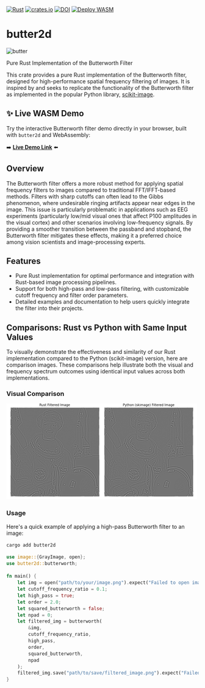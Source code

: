 [![Rust](https://github.com/altunenes/butter2d/actions/workflows/rust.yml/badge.svg)](https://github.com/altunenes/butter2d/actions/workflows/rust.yml) 
[![crates.io](https://img.shields.io/crates/v/butter2d.svg)](https://crates.io/crates/butter2d)
[![DOI](https://zenodo.org/badge/745044483.svg)](https://zenodo.org/doi/10.5281/zenodo.11004855)
[![Deploy WASM](https://github.com/altunenes/butter2d/actions/workflows/deploy-wasm-demo.yml/badge.svg)](https://github.com/altunenes/butter2d/actions/workflows/deploy-wasm-demo.yml)

# butter2d
![butter](https://github.com/altunenes/butter2d/assets/54986652/9ffa3304-85b3-4b80-9ded-61024a520d35)

Pure Rust Implementation of the Butterworth Filter

This crate provides a pure Rust implementation of the Butterworth filter, designed for high-performance spatial frequency filtering of images. It is inspired by and seeks to replicate the functionality of the Butterworth filter as implemented in the popular Python library, [scikit-image](https://github.com/scikit-image/scikit-image/blob/2ac3e141e8d2e31aa0ec10afc3a935396b0618fc/skimage/filters/_fft_based.py#L58-L185).


## ✨ Live WASM Demo

Try the interactive Butterworth filter demo directly in your browser, built with `butter2d` and WebAssembly:

➡️ **[Live Demo Link](https://altunenes.github.io/butter2d/)** ⬅️


## Overview

The Butterworth filter offers a more robust method for applying spatial frequency filters to images compared to traditional FFT/IFFT-based methods. Filters with sharp cutoffs can often lead to the Gibbs phenomenon, where undesirable ringing artifacts appear near edges in the image. This issue is particularly problematic in applications such as EEG experiments (particularly low/mid visual ones that affect P100 amplitudes in the visual cortex) and other scenarios involving low-frequency signals. By providing a smoother transition between the passband and stopband, the Butterworth filter mitigates these effects, making it a preferred choice among vision scientists and image-processing experts.

## Features

- Pure Rust implementation for optimal performance and integration with Rust-based image processing pipelines.
- Support for both high-pass and low-pass filtering, with customizable cutoff frequency and filter order parameters.
- Detailed examples and documentation to help users quickly integrate the filter into their projects.

## Comparisons: Rust vs Python with Same Input Values

To visually demonstrate the effectiveness and similarity of our Rust implementation compared to the Python (scikit-image) version, here are comparison images. These comparisons help illustrate both the visual and frequency spectrum outcomes using identical input values across both implementations.

### Visual Comparison

<img src="output/visual_comparison.png" alt="Visual Comparison" width="500"/>


### Usage

Here's a quick example of applying a high-pass Butterworth filter to an image:
```rust
cargo add butter2d
```

```rust
use image::{GrayImage, open};
use butter2d::butterworth;

fn main() {
    let img = open("path/to/your/image.png").expect("Failed to open image").to_luma8();
    let cutoff_frequency_ratio = 0.1;
    let high_pass = true;
    let order = 2.0;
    let squared_butterworth = false;
    let npad = 0;
    let filtered_img = butterworth(
        &img, 
        cutoff_frequency_ratio, 
        high_pass, 
        order, 
        squared_butterworth, 
        npad
    );
    filtered_img.save("path/to/save/filtered_image.png").expect("Failed to save filtered image");
}
```
